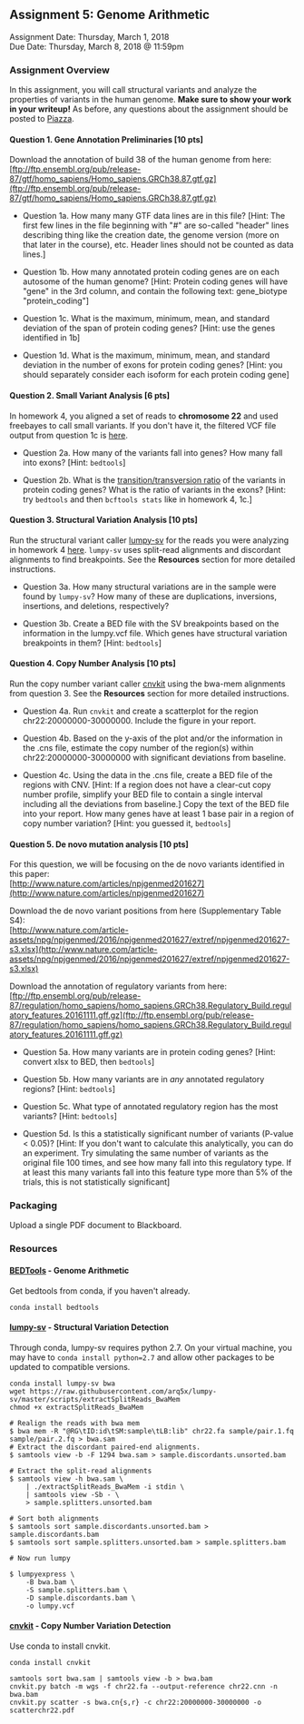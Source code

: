 ## Assignment 5: Genome Arithmetic
Assignment Date: Thursday, March 1, 2018  
Due Date: Thursday, March 8, 2018 @ 11:59pm  

### Assignment Overview

In this assignment, you will call structural variants and analyze the properties of variants in the human genome. **Make sure to show your work in your writeup!** As before, any questions about the assignment should be posted to [Piazza](https://piazza.com/class/jcumooljtd46p7).


#### Question 1. Gene Annotation Preliminaries [10 pts]

Download the annotation of build 38 of the human genome from here:  
[ftp://ftp.ensembl.org/pub/release-87/gtf/homo_sapiens/Homo_sapiens.GRCh38.87.gtf.gz](ftp://ftp.ensembl.org/pub/release-87/gtf/homo_sapiens/Homo_sapiens.GRCh38.87.gtf.gz)

- Question 1a. How many many GTF data lines are in this file? [Hint: The first few lines in the file beginning with "#" are so-called "header" lines describing thing like the creation date, the genome version (more on that later in the course), etc. Header lines should not be counted as data lines.]

- Question 1b. How many annotated protein coding genes are on each autosome of the human genome? [Hint: Protein coding genes will have "gene" in the 3rd column, and contain the following text: gene\_biotype "protein\_coding"]

- Question 1c. What is the maximum, minimum, mean, and standard deviation of the span of protein coding genes? [Hint: use the genes identified in 1b]

- Question 1d. What is the maximum, minimum, mean, and standard deviation in the number of exons for protein coding genes? [Hint: you should separately consider each isoform for each protein coding gene]

#### Question 2. Small Variant Analysis [6 pts]

In homework 4, you aligned a set of reads to **chromosome 22** and used freebayes to call small variants. If you don't have it, the filtered VCF file output from question 1c is [here](freebayes_filtered.vcf).

- Question 2a. How many of the variants fall into genes? How many fall into exons? [Hint: `bedtools`]

- Question 2b. What is the [transition/transversion ratio](https://www.mun.ca/biology/scarr/Transitions_vs_Transversions.html) of the variants in protein coding genes? What is the ratio of variants in the exons? [Hint: try `bedtools` and then `bcftools stats` like in homework 4, 1c.]

#### Question 3. Structural Variation Analysis [10 pts]

Run the structural variant caller [lumpy-sv](https://github.com/arq5x/lumpy-sv) for the reads you were analyzing in homework 4 [here](lumpy.vcf). `lumpy-sv` uses split-read alignments and discordant alignments to find breakpoints. See the **Resources** section for more detailed instructions.

- Question 3a. How many structural variations are in the sample were found by `lumpy-sv`? How many of these are duplications, inversions, insertions, and deletions, respectively? 

- Question 3b. Create a BED file with the SV breakpoints based on the information in the lumpy.vcf file. Which genes have structural variation breakpoints in them? [Hint: `bedtools`]

#### Question 4. Copy Number Analysis [10 pts]

Run the copy number variant caller [cnvkit](http://cnvkit.readthedocs.io/en/stable/) using the bwa-mem alignments from question 3. See the **Resources** section for more detailed instructions.

- Question 4a. Run `cnvkit` and create a scatterplot for the region chr22:20000000-30000000. Include the figure in your report.

- Question 4b. Based on the y-axis of the plot and/or the information in the .cns file, estimate the copy number of the region(s) within chr22:20000000-30000000 with significant deviations from baseline.

- Question 4c. Using the data in the .cns file, create a BED file of the regions with CNV. [Hint: If a region does not have a clear-cut copy number profile, simplify your BED file to contain a single interval including all the deviations from baseline.] Copy the text of the BED file into your report. How many genes have at least 1 base pair in a region of copy number variation? [Hint: you guessed it, `bedtools`]

#### Question 5. De novo mutation analysis [10 pts]

For this question, we will be focusing on the de novo variants identified in this paper:<br>
[http://www.nature.com/articles/npjgenmed201627](http://www.nature.com/articles/npjgenmed201627)

Download the de novo variant positions from here (Supplementary Table S4):<br>
[http://www.nature.com/article-assets/npg/npjgenmed/2016/npjgenmed201627/extref/npjgenmed201627-s3.xlsx](http://www.nature.com/article-assets/npg/npjgenmed/2016/npjgenmed201627/extref/npjgenmed201627-s3.xlsx)

Download the annotation of regulatory variants from here:<br>
[ftp://ftp.ensembl.org/pub/release-87/regulation/homo_sapiens/homo_sapiens.GRCh38.Regulatory_Build.regulatory_features.20161111.gff.gz](ftp://ftp.ensembl.org/pub/release-87/regulation/homo_sapiens/homo_sapiens.GRCh38.Regulatory_Build.regulatory_features.20161111.gff.gz)

- Question 5a. How many variants are in protein coding genes? [Hint: convert xlsx to BED, then `bedtools`]

- Question 5b. How many variants are in *any* annotated regulatory regions? [Hint: `bedtools`]

- Question 5c. What type of annotated regulatory region has the most variants? [Hint: `bedtools`]

- Question 5d. Is this a statistically significant number of variants (P-value < 0.05)? [Hint: If you don't want to calculate this analytically, you can do an experiment. Try simulating the same number of variants as the original file 100 times, and see how many fall into this regulatory type. If at least this many variants fall into this feature type more than 5% of the trials, this is not statistically significant]

### Packaging

Upload a single PDF document to Blackboard.

### Resources


#### [BEDTools](http://bedtools.readthedocs.io/en/latest/) - Genome Arithmetic

Get bedtools from conda, if you haven't already.

```
conda install bedtools
```

#### [lumpy-sv](https://github.com/arq5x/lumpy-sv) - Structural Variation Detection

Through conda, lumpy-sv requires python 2.7. On your virtual machine, you may have to `conda install python=2.7`
and allow other packages to be updated to compatible versions. 

```
conda install lumpy-sv bwa
wget https://raw.githubusercontent.com/arq5x/lumpy-sv/master/scripts/extractSplitReads_BwaMem
chmod +x extractSplitReads_BwaMem
```

```
# Realign the reads with bwa mem
$ bwa mem -R "@RG\tID:id\tSM:sample\tLB:lib" chr22.fa sample/pair.1.fq sample/pair.2.fq > bwa.sam
# Extract the discordant paired-end alignments.
$ samtools view -b -F 1294 bwa.sam > sample.discordants.unsorted.bam

# Extract the split-read alignments
$ samtools view -h bwa.sam \
    | ./extractSplitReads_BwaMem -i stdin \
    | samtools view -Sb - \
    > sample.splitters.unsorted.bam

# Sort both alignments
$ samtools sort sample.discordants.unsorted.bam > sample.discordants.bam
$ samtools sort sample.splitters.unsorted.bam > sample.splitters.bam

# Now run lumpy

$ lumpyexpress \
    -B bwa.bam \
    -S sample.splitters.bam \
    -D sample.discordants.bam \
    -o lumpy.vcf
```

#### [cnvkit](http://cnvkit.readthedocs.io/en/stable/) - Copy Number Variation Detection

Use conda to install cnvkit.

```
conda install cnvkit
```


```
samtools sort bwa.sam | samtools view -b > bwa.bam
cnvkit.py batch -m wgs -f chr22.fa --output-reference chr22.cnn -n bwa.bam
cnvkit.py scatter -s bwa.cn{s,r} -c chr22:20000000-30000000 -o scatterchr22.pdf
```
